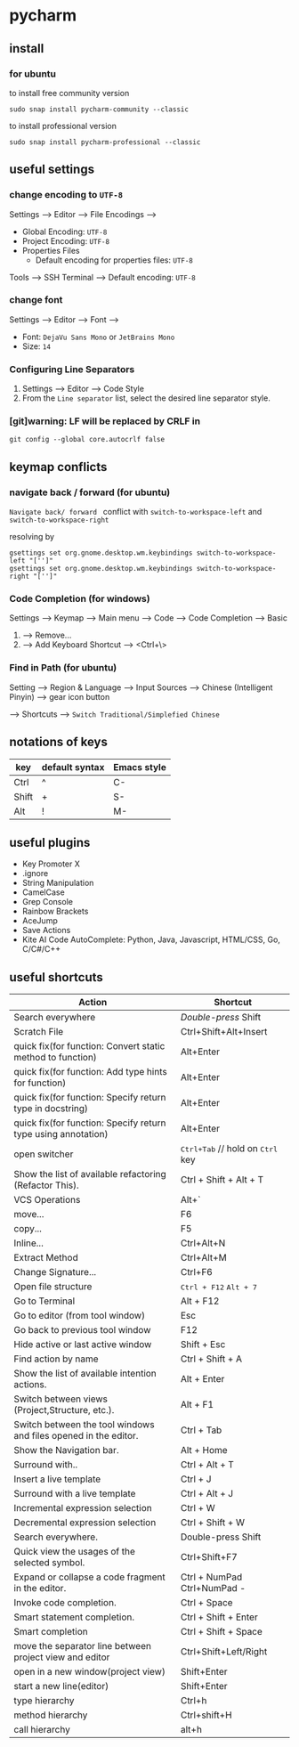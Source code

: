 # pycharm 



## install

### for ubuntu

to install free community version

```
sudo snap install pycharm-community --classic
```

to install professional version

```
sudo snap install pycharm-professional --classic
```



## useful settings

### change encoding to `UTF-8`

Settings --> Editor --> File Encodings -->

- Global Encoding: `UTF-8`
- Project Encoding: `UTF-8`
- Properties Files
  - Default encoding for properties files: `UTF-8`

Tools --> SSH Terminal --> Default encoding: `UTF-8`

### change font 

Settings --> Editor --> Font -->

- Font: `DejaVu Sans Mono` or `JetBrains Mono`
- Size: `14`

### Configuring Line Separators

1. Settings --> Editor --> Code Style
2. From the `Line separator` list, select the desired line separator style.

### [git]warning: LF will be replaced by CRLF in

```
git config --global core.autocrlf false
```



## keymap conflicts

### navigate back / forward (for ubuntu)

`Navigate back/ forward ` conflict with `switch-to-workspace-left` and `switch-to-workspace-right`

resolving by

```
gsettings set org.gnome.desktop.wm.keybindings switch-to-workspace-left "['']"
gsettings set org.gnome.desktop.wm.keybindings switch-to-workspace-right "['']"
```

### Code Completion (for windows)

Settings --> Keymap --> Main menu --> Code --> Code Completion --> Basic

1. <Double click> --> Remove...
2. <Double click> --> Add Keyboard Shortcut --> <Ctrl+\\>

### Find in Path (for ubuntu)

Setting --> Region & Language --> Input Sources --> Chinese (Intelligent Pinyin) --> gear icon button

 --> Shortcuts --> `Switch Traditional/Simplefied Chinese`



## notations of keys

| key   | default syntax | Emacs style |
| ----- | -------------- | ----------- |
| Ctrl  | ^              | C-          |
| Shift | +              | S-          |
| Alt   | !              | M-          |



## useful plugins

- Key Promoter X
- .ignore
- String Manipulation
- CamelCase
- Grep Console
- Rainbow Brackets
- AceJump
- Save Actions
- Kite AI Code AutoComplete: Python, Java, Javascript, HTML/CSS, Go, C/C#/C++





## useful shortcuts

| Action                                                       | Shortcut                                              |
| ------------------------------------------------------------ | ----------------------------------------------------- |
| Search everywhere                                            | *Double-press* Shift                                  |
| Scratch File                                                 | Ctrl+Shift+Alt+Insert                                 |
| quick fix(for function: Convert static method to function)   | Alt+Enter                                             |
| quick fix(for function: Add type hints for function)         | Alt+Enter                                             |
| quick fix(for function: Specify return type in docstring)    | Alt+Enter                                             |
| quick fix(for function: Specify return type using annotation) | Alt+Enter                                             |
| open switcher                                                | <kbd>Ctrl+Tab</kbd>    // hold on <kbd>Ctrl</kbd> key |
| Show the list of available refactoring \(Refactor This\).    | Ctrl + Shift + Alt + T                                |
| VCS Operations                                               | Alt+`                                                 |
| move...                                                      | F6                                                    |
| copy...                                                      | F5                                                    |
| Inline...                                                    | Ctrl+Alt+N                                            |
| Extract Method                                               | Ctrl+Alt+M                                            |
| Change Signature...                                          | Ctrl+F6                                               |
| Open file structure                                          | <kbd>Ctrl + F12</kbd> <kbd>Alt + 7</kbd>              |
| Go to Terminal                                               | Alt + F12                                             |
| Go to editor (from tool window)                              | Esc                                                   |
| Go back to previous tool window                              | F12                                                   |
| Hide active or last active window                            | Shift + Esc                                           |
| Find action by name                                          | Ctrl + Shift + A                                      |
| Show the list of available intention actions.                | Alt + Enter                                           |
| Switch between views \(Project,Structure, etc.\).            | Alt + F1                                              |
| Switch between the tool windows and files opened in the editor. | Ctrl + Tab                                            |
| Show the Navigation bar.                                     | Alt + Home                                            |
| Surround with..                                              | Ctrl + Alt + T                                        |
| Insert a live template                                       | Ctrl + J                                              |
| Surround with a live template                                | Ctrl + Alt + J                                        |
| Incremental expression selection                             | Ctrl + W                                              |
| Decremental expression selection                             | Ctrl + Shift + W                                      |
| Search everywhere.                                           | Double-press Shift                                    |
| Quick view the usages of the selected symbol.                | Ctrl+Shift+F7                                         |
| Expand or collapse a code fragment in the editor.            | Ctrl + NumPad Ctrl+NumPad -                           |
| Invoke code completion.                                      | Ctrl + Space                                          |
| Smart statement completion.                                  | Ctrl + Shift + Enter                                  |
| Smart completion                                             | Ctrl + Shift + Space                                  |
| move the separator line between project view and editor      | Ctrl+Shift+Left/Right                                 |
| open in a new window(project view)                           | Shift+Enter                                           |
| start a new line(editor)                                     | Shift+Enter                                           |
| type hierarchy                                               | Ctrl+h                                                |
| method hierarchy                                             | Ctrl+shift+H                                          |
| call hierarchy                                               | alt+h                                                 |

